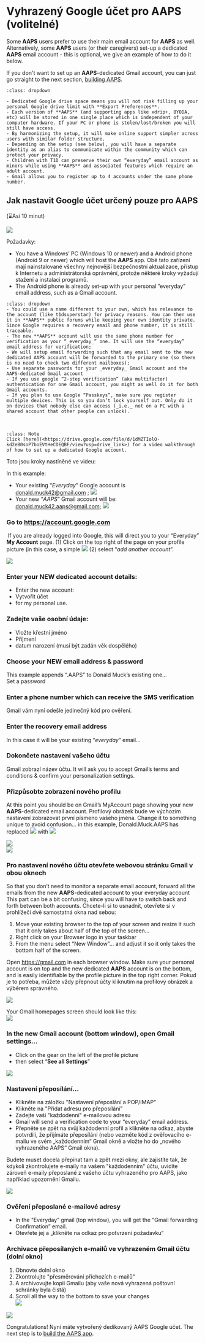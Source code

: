 # Vyhrazený Google účet pro AAPS (volitelné)

Some **AAPS** users prefer to use their main email account for **AAPS** as well. Alternatively, some **AAPS** users (or their caregivers) set-up a dedicated **AAPS** email account - this is optional, we give an example of how to do it below.

If you don't want to set up an **AAPS**-dedicated Gmail account, you can just go straight to the next section, [building AAPS](../SettingUpAaps/BuildingAaps.md).

```{admonition} Advantages of a dedicated Google account for AAPS
:class: dropdown

- Dedicated Google drive space means you will not risk filling up your personal Google drive limit with **Export Preferences**.
- Each version of **AAPS** (and supporting apps like xdrip+, BYODA, etc) will be stored in one single place which is independent of your computer hardware. If your PC or phone is stolen/lost/broken you will still have access.
- By harmonizing the setup, it will make online support simpler across users with similar folder structure.
- Depending on the setup (see below), you will have a separate identity as an alias to communicate within the community which can protect your privacy. 
- Children with T1D can preserve their own “everyday” email account as minors while using **AAPS** and associated features which require an adult account.
- Gmail allows you to register up to 4 accounts under the same phone number.
```

## Jak nastavit Google účet určený pouze pro AAPS

(⌛Asi 10 minut)

![](../images/Building-the-App/building_0001.png)

Požadavky:

* You have a Windows’ PC (Windows 10 or newer) and a Android phone (Android 9 or newer) which will host the **AAPS** app. Obě tato zařízení mají nainstalované všechny nejnovější bezpečnostní aktualizace, přístup k Internetu a administrátorská oprávnění, protože některé kroky vyžadují stažení a instalaci programů.
* The Android phone is already set-up with your personal ”everyday” email address, such as a Gmail account.

```{admonition} Things to consider when setting up your new account
:class: dropdown
- You could use a name different to your own, which has relevance to the account (like t1dsuperstar) for privacy reasons. You can then use it in **AAPS** public forums while keeping your own identity private. Since Google requires a recovery email and phone number, it is still traceable.
- The new **AAPS** account will use the same phone number for verification as your “_everyday_” one. It will use the “everyday” email address for verification;
- We will setup email forwarding such that any email sent to the new dedicated AAPS account will be forwarded to the primary one (so there is no need to check two different mailboxes);
- Use separate passwords for your _everyday_ Gmail account and the AAPS-dedicated Gmail account
- If you use google “2-step verification” (aka multifactor) authentication for one Gmail account, you might as well do it for both Gmail accounts.
- If you plan to use Google “Passkeys”, make sure you register multiple devices. This is so you don’t lock yourself out. Only do it on devices that nobody else can access (_i.e._ not on a PC with a shared account that other people can unlock).
```
 

```{admonition}  Video Walkthrough! 
:class: Note
Click [here](<https://drive.google.com/file/d/1dMZTIolO-kd2eB0soP7boEVtHeCDEQBF/view?usp=drive_link>) for a video walkthrough of how to set up a dedicated Google account.
```

 Toto jsou kroky nastíněné ve videu:

In this example: 
- Your existing “_Everyday_” Google account is <donald.muck42@gmail.com> ; ![](../images/Building-the-App/building_0002.png)
- Your new “_AAPS_” Gmail account will be: <donald.muck42.aaps@gmail.com>; ![](../images/Building-the-App/building_0003.png)


### Go to <https://account.google.com> 

 If you are already logged into Google, this will direct you to your “Everyday” **My Account** page. (1) Click on the top right of the page on your profile picture (in this case, a simple ![](../images/Building-the-App/building_0002.png) (2) select “_add another account_”.

![](../images/Building-the-App/building_0005.png)


### Enter your NEW dedicated account details: 

- Enter the new account: 
- Vytvořit účet
- for my personal use. 


### Zadejte vaše osobní údaje:
 - Vložte křestní jméno
 - Příjmení
 - datum narození (musí být zadán věk dospělého)

### Choose your NEW email address & password

This example appends “.AAPS” to Donald Muck’s existing one…\
Set a password

### Enter a phone number which can receive the SMS verification

Gmail vám nyní odešle jedinečný kód pro ověření.

### Enter the recovery email address

In this case it will be your existing “_everyday_” email…

### Dokončete nastavení vašeho účtu

Gmail zobrazí název účtu. It will ask you to accept Gmail’s terms and conditions & confirm your personalization settings.

### Přizpůsobte zobrazení nového profilu

At this point you should be on Gmail’s MyAccount page showing your new **AAPS**-dedicated email account. Profilový obrázek bude ve výchozím nastavení zobrazovat první písmeno vašeho jména. Change it to something unique to avoid confusion… in this example, Donald.Muck.AAPS has replaced ![](../images/Building-the-App/building_0002.png) with ![](../images/Building-the-App/building_0003.png)

![](../images/Building-the-App/building_0007.png)\
![](../images/Building-the-App/building_0008.png)

### Pro nastavení nového účtu otevřete webovou stránku Gmail v obou oknech

So that you don’t need to monitor a separate email account, forward all the emails from the new **AAPS**-dedicated account to your everyday account\
This part can be a bit confusing, since you will have to switch back and forth between both accounts. Chcete-li si to usnadnit, otevřete si v prohlížeči dvě samostatná okna nad sebou:

1. Move your existing browser to the top of your screen and resize it such that it only takes about half of the top of the screen…
2. Right click on your Browser logo in your taskbar
3. From the menu select “New Window”... and adjust it so it only takes the bottom half of the screen.

Open <https://gmail.com> in each browser window. Make sure your personal account is on top and the new dedicated **AAPS** account is on the bottom, and is easily identifiable by the profile picture in the top right corner. Pokud je to potřeba, můžete vždy přepnout účty kliknutím na profilový obrázek a výběrem správného.

![](../images/Building-the-App/building_0009.png)

Your Gmail homepages screen should look like this:\
![](../images/Building-the-App/building_0010.png)

 ### In the new Gmail account (bottom window), open Gmail settings…

- Click on the gear on the left of the profile picture
- then select “**See all Settings**”

![](../images/Building-the-App/building_0011.png)

### Nastavení přeposílání…

- Klikněte na záložku "Nastavení přeposlání a POP/IMAP"
- Klikněte na "Přidat adresu pro přeposílání"
- Zadejte vaši "každodenní" e-mailovou adresu
- Gmail will send a verification code to your “everyday” email address.
- Přepněte se zpět na svůj každodenní profil a klikněte na odkaz, abyste potvrdili, že přijímáte přeposílání (nebo vezměte kód z ověřovacího e-mailu ve svém „každodenním“ Gmail okně a vložte ho do „nového vyhrazeného AAPS“ Gmail okna).

Budete muset docela přepínat tam a zpět mezi okny, ale zajistíte tak, že kdykoli zkontrolujete e-maily na vašem "každodenním" účtu, uvidíte zároveň e-maily přeposlané z vašeho účtu vyhrazeného pro AAPS, jako například upozornění Gmailu.

![](../images/Building-the-App/building_0012.png)

### Ověření přeposlané e-mailové adresy

- In the “Everyday” gmail (top window), you will get the “Gmail forwarding Confirmation” email.
- Otevřete jej a „klikněte na odkaz pro potvrzení požadavku“

### Archivace přeposílaných e-mailů ve vyhrazeném Gmail účtu (dolní okno)

<!---->

1. Obnovte dolní okno
2. Zkontrolujte "přesměrování příchozích e-mailů"
3. A archivovujte kopii Gmailu (aby vaše nová vyhrazená poštovní schránky byla čistá)
4. Scroll all the way to the bottom to save your changes\
   ![](../images/Building-the-App/building_0013.png)

![](../images/Building-the-App/building_0014.png)

Congratulations! Nyní máte vytvořený dedikovaný AAPS Google účet. The next step is to [build the AAPS app](../SettingUpAaps/BuildingAaps.md).